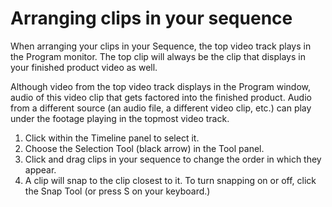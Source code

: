 # Arranging clips in your sequence

When arranging your clips in your Sequence, the top video track plays in the Program monitor. The top clip will always be the clip that displays in your finished product video as well.

Although video from the top video track displays in the Program window, audio of this video clip that gets factored into the finished product. Audio from a different source \(an audio file, a different video clip, etc.\) can play under the footage playing in the topmost video track.

1. Click within the Timeline panel to select it.
2. Choose the Selection Tool \(black arrow\) in the Tool panel.
3. Click and drag clips in your sequence to change the order in which they appear. 
4. A clip will snap to the clip closest to it. To turn snapping on or off, click the Snap Tool \(or press S on your keyboard.\)

